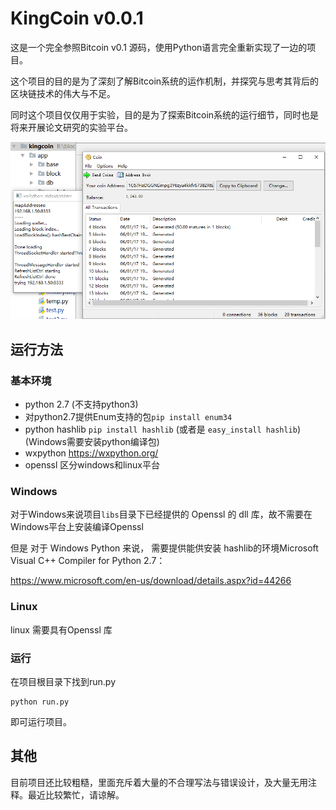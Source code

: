 # KingCoin v0.0.1

这是一个完全参照Bitcoin v0.1 源码，使用Python语言完全重新实现了一边的项目。

这个项目的目的是为了深刻了解Bitcoin系统的运作机制，并探究与思考其背后的区块链技术的伟大与不足。

同时这个项目仅仅用于实验，目的是为了探索Bitcoin系统的运行细节，同时也是将来开展论文研究的实验平台。

![img1](imgs/img1.png)

## 运行方法

### 基本环境

* python 2.7 (不支持python3)
* 对python2.7提供Enum支持的包```pip install enum34  ```
* python hashlib ```pip install hashlib``` (或者是 ```easy_install hashlib```) (Windows需要安装python编译包)
* wxpython https://wxpython.org/
* openssl  区分windows和linux平台

### Windows

对于Windows来说项目```libs```目录下已经提供的 Openssl 的 dll 库，故不需要在Windows平台上安装编译Openssl

但是 对于 Windows Python 来说， 需要提供能供安装 hashlib的环境Microsoft Visual C++ Compiler for Python 2.7：

https://www.microsoft.com/en-us/download/details.aspx?id=44266

### Linux

linux 需要具有Openssl 库

### 运行

在项目根目录下找到run.py

```shell
python run.py
```

即可运行项目。

## 其他

目前项目还比较粗糙，里面充斥着大量的不合理写法与错误设计，及大量无用注释。最近比较繁忙，请谅解。